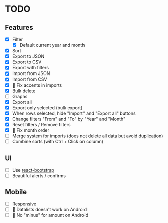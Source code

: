 # TODO

## Features
- [x] Filter
  - [x] Default current year and month
- [x] Sort
- [x] Export to JSON
- [x] Export to CSV
- [x] Export with filters
- [x] Import from JSON
- [x] Import from CSV
- [x] 🐛 Fix accents in imports
- [x] Bulk delete
- [ ] Graphs
- [x] Export all
- [x] Export only selected (bulk export)
- [x] When rows selected, hide "Import" and "Export all" buttons
- [x] Change filters "From" and "To" by "Year" and "Month"
- [x] Reset filters / Remove filters
- [x] 🐛 Fix month order
- [ ] Merge system for imports (does not delete all data but avoid duplication)
- [ ] Combine sorts (with Ctrl + Click on column)

## UI
- [ ] Use [react-bootstrap](https://react-bootstrap.github.io/)
- [ ] Beautiful alerts / confirms

## Mobile
- [ ] Responsive
- [ ] 🐛 Datalists doesn't work on Android
- [ ] 🐛 No "minus" for amount on Android
